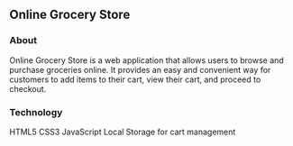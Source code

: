 ## Online Grocery Store

### About

Online Grocery Store is a web application that allows users to browse and purchase groceries online. It provides an easy and convenient way for customers to add items to their cart, view their cart, and proceed to checkout.

### Technology

HTML5
CSS3
JavaScript
Local Storage for cart management
